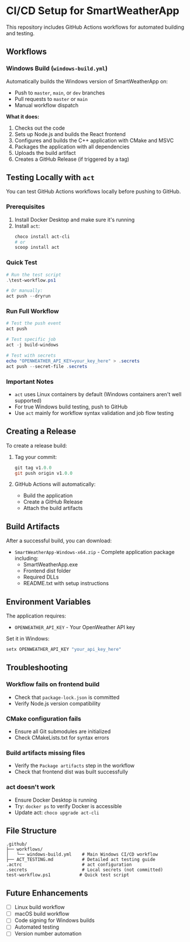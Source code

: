 # CI/CD Setup for SmartWeatherApp

This repository includes GitHub Actions workflows for automated building and testing.

## Workflows

### Windows Build (`windows-build.yml`)

Automatically builds the Windows version of SmartWeatherApp on:
- Push to `master`, `main`, or `dev` branches
- Pull requests to `master` or `main`
- Manual workflow dispatch

**What it does:**
1. Checks out the code
2. Sets up Node.js and builds the React frontend
3. Configures and builds the C++ application with CMake and MSVC
4. Packages the application with all dependencies
5. Uploads the build artifact
6. Creates a GitHub Release (if triggered by a tag)

## Testing Locally with `act`

You can test GitHub Actions workflows locally before pushing to GitHub.

### Prerequisites

1. Install Docker Desktop and make sure it's running
2. Install `act`:
   ```powershell
   choco install act-cli
   # or
   scoop install act
   ```

### Quick Test

```powershell
# Run the test script
.\test-workflow.ps1

# Or manually:
act push --dryrun
```

### Run Full Workflow

```powershell
# Test the push event
act push

# Test specific job
act -j build-windows

# Test with secrets
echo "OPENWEATHER_API_KEY=your_key_here" > .secrets
act push --secret-file .secrets
```

### Important Notes

- `act` uses Linux containers by default (Windows containers aren't well supported)
- For true Windows build testing, push to GitHub
- Use `act` mainly for workflow syntax validation and job flow testing

## Creating a Release

To create a release build:

1. Tag your commit:
   ```powershell
   git tag v1.0.0
   git push origin v1.0.0
   ```

2. GitHub Actions will automatically:
   - Build the application
   - Create a GitHub Release
   - Attach the build artifacts

## Build Artifacts

After a successful build, you can download:
- `SmartWeatherApp-Windows-x64.zip` - Complete application package including:
  - SmartWeatherApp.exe
  - Frontend dist folder
  - Required DLLs
  - README.txt with setup instructions

## Environment Variables

The application requires:
- `OPENWEATHER_API_KEY` - Your OpenWeather API key

Set it in Windows:
```powershell
setx OPENWEATHER_API_KEY "your_api_key_here"
```

## Troubleshooting

### Workflow fails on frontend build
- Check that `package-lock.json` is committed
- Verify Node.js version compatibility

### CMake configuration fails
- Ensure all Git submodules are initialized
- Check CMakeLists.txt for syntax errors

### Build artifacts missing files
- Verify the `Package artifacts` step in the workflow
- Check that frontend dist was built successfully

### act doesn't work
- Ensure Docker Desktop is running
- Try: `docker ps` to verify Docker is accessible
- Update act: `choco upgrade act-cli`

## File Structure

```
.github/
├── workflows/
│   └── windows-build.yml    # Main Windows CI/CD workflow
├── ACT_TESTING.md           # Detailed act testing guide
.actrc                       # act configuration
.secrets                     # Local secrets (not committed)
test-workflow.ps1           # Quick test script
```

## Future Enhancements

- [ ] Linux build workflow
- [ ] macOS build workflow
- [ ] Code signing for Windows builds
- [ ] Automated testing
- [ ] Version number automation
